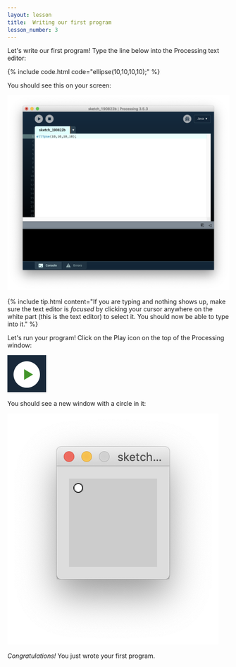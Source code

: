 ```yaml
---
layout: lesson
title:  Writing our first program
lesson_number: 3
---
```


Let's write our first program! Type the line below into the Processing text editor:

{% include code.html code="ellipse(10,10,10,10);" %}

You should see this on your screen:

![Processing Content](/assets/images/first-program.png)

{% include tip.html content="If you are typing and nothing shows up, make sure the text editor is <em>focused</em> by clicking your cursor anywhere on the white part (this is the text editor) to select it. You should now be able to type into it." %}

Let's run your program! Click on the <i class="fa fa-play"></i> Play icon on the top of the Processing window:

![Processing Content](/assets/images/play-button.png)

You should see a new window with a circle in it:

![Processing Content](/assets/images/first-program-running.png)

<i class="fas fa-graduation-cap"></i> *Congratulations!* You just wrote your first program. 
